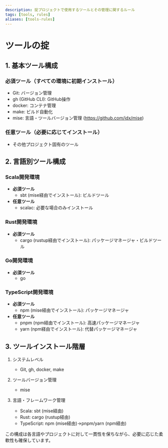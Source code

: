 ```yaml
---
description: 掟プロジェクトで使用するツールとその管理に関するルール
tags: [tools, rules]
aliases: [tools-rules]
---
```

# ツールの掟

## 1. 基本ツール構成

### 必須ツール（すべての環境に初期インストール）

- Git: バージョン管理
- gh (GitHub CLI): GitHub操作
- docker: コンテナ管理
- make: ビルド自動化
- mise: 言語・ツールバージョン管理 (<https://github.com/jdx/mise>)

### 任意ツール（必要に応じてインストール）

- その他プロジェクト固有のツール

## 2. 言語別ツール構成

### Scala開発環境

- **必須ツール**
  - sbt (mise経由でインストール): ビルドツール
- **任意ツール**
  - scalac: 必要な場合のみインストール

### Rust開発環境

- **必須ツール**
  - cargo (rustup経由でインストール): パッケージマネージャ・ビルドツール

### Go開発環境

- **必須ツール**
	- go

### TypeScript開発環境

- **必須ツール**
  - npm (mise経由でインストール): パッケージマネージャ
- **任意ツール**
  - pnpm (npm経由でインストール): 高速パッケージマネージャ
  - yarn (npm経由でインストール): 代替パッケージマネージャ

## 3. ツールインストール階層

1. システムレベル
   - Git, gh, docker, make

2. ツールバージョン管理
   - mise

3. 言語・フレームワーク管理
   - Scala: sbt (mise経由)
   - Rust: cargo (rustup経由)
   - TypeScript: npm (mise経由)→pnpm/yarn (npm経由)

この構成は各言語やプロジェクトに対して一貫性を保ちながら、必要に応じた柔軟性も確保しています。